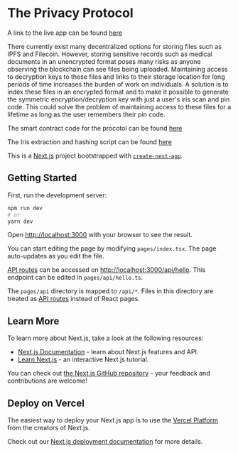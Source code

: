 # The Privacy Protocol

A link to the live app can be found [here](https://privacy-protocol-frontend.vercel.app/)

There currently exist many decentralized options for storing files such as IPFS and Filecoin. However, storing sensitive records such as medical documents in an unencrypted format poses many risks as anyone observing the blockchain can see files being uploaded. Maintaining access to decryption keys to these files and links to their storage location for long periods of time increases the burden of work on individuals. A solution is to index these files in an encrypted format and to make it possible to generate the symmetric encryption/decryption key with just a user's iris scan and pin code. This could solve the problem of maintaining access to these files for a lifetime as long as the user remembers their pin code.

The smart contract code for the procotol can be found [here](https://github.com/DanielNugent/Privacy-Protocol-Contract)

The Iris extraction and hashing script can be found [here](https://github.com/DanielNugent/Iris-Hashing)

This is a [Next.js](https://nextjs.org/) project bootstrapped with [`create-next-app`](https://github.com/vercel/next.js/tree/canary/packages/create-next-app).

## Getting Started

First, run the development server:

```bash
npm run dev
# or
yarn dev
```

Open [http://localhost:3000](http://localhost:3000) with your browser to see the result.

You can start editing the page by modifying `pages/index.tsx`. The page auto-updates as you edit the file.

[API routes](https://nextjs.org/docs/api-routes/introduction) can be accessed on [http://localhost:3000/api/hello](http://localhost:3000/api/hello). This endpoint can be edited in `pages/api/hello.ts`.

The `pages/api` directory is mapped to `/api/*`. Files in this directory are treated as [API routes](https://nextjs.org/docs/api-routes/introduction) instead of React pages.

## Learn More

To learn more about Next.js, take a look at the following resources:

- [Next.js Documentation](https://nextjs.org/docs) - learn about Next.js features and API.
- [Learn Next.js](https://nextjs.org/learn) - an interactive Next.js tutorial.

You can check out [the Next.js GitHub repository](https://github.com/vercel/next.js/) - your feedback and contributions are welcome!

## Deploy on Vercel

The easiest way to deploy your Next.js app is to use the [Vercel Platform](https://vercel.com/new?utm_medium=default-template&filter=next.js&utm_source=create-next-app&utm_campaign=create-next-app-readme) from the creators of Next.js.

Check out our [Next.js deployment documentation](https://nextjs.org/docs/deployment) for more details.
